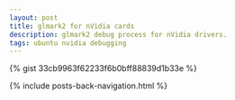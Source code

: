 ```yaml
---
layout: post
title: glmark2 for nVidia cards
description: glmark2 debug process for nVidia drivers.
tags: ubuntu nvidia debugging
---
```


{% gist 33cb9963f62233f6b0bff88839d1b33e %}

{% include posts-back-navigation.html %}
